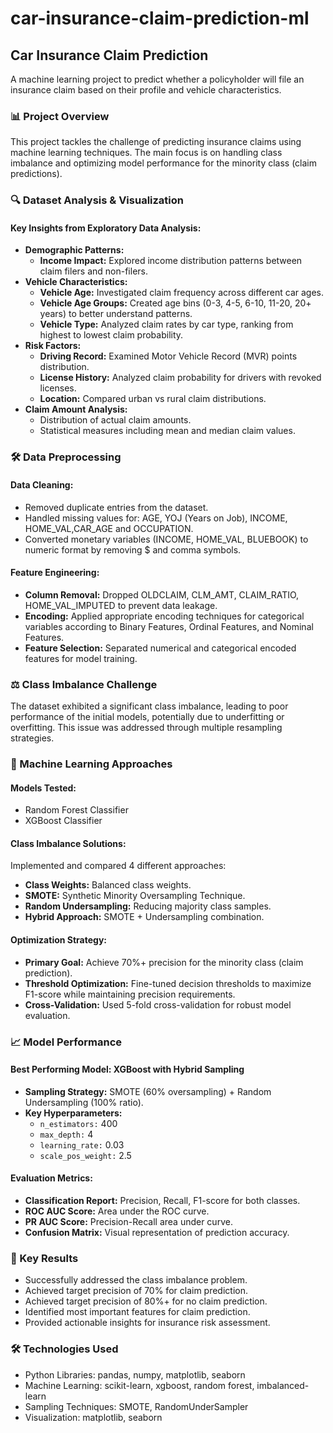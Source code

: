 # car-insurance-claim-prediction-ml

## Car Insurance Claim Prediction
A machine learning project to predict whether a policyholder will file an insurance claim based on their profile and vehicle characteristics.

### 📊 Project Overview
This project tackles the challenge of predicting insurance claims using machine learning techniques. The main focus is on handling class imbalance and optimizing model performance for the minority class (claim predictions).

### 🔍 Dataset Analysis & Visualization
#### Key Insights from Exploratory Data Analysis:
- **Demographic Patterns:**
  - **Income Impact:** Explored income distribution patterns between claim filers and non-filers.
- **Vehicle Characteristics:**
  - **Vehicle Age:** Investigated claim frequency across different car ages.
  - **Vehicle Age Groups:** Created age bins (0-3, 4-5, 6-10, 11-20, 20+ years) to better understand patterns.
  - **Vehicle Type:** Analyzed claim rates by car type, ranking from highest to lowest claim probability.
- **Risk Factors:**
  - **Driving Record:** Examined Motor Vehicle Record (MVR) points distribution.
  - **License History:** Analyzed claim probability for drivers with revoked licenses.
  - **Location:** Compared urban vs rural claim distributions.
- **Claim Amount Analysis:**
  - Distribution of actual claim amounts.
  - Statistical measures including mean and median claim values.

### 🛠️ Data Preprocessing
#### Data Cleaning:
- Removed duplicate entries from the dataset.
- Handled missing values for: AGE, YOJ (Years on Job), INCOME, HOME_VAL,CAR_AGE and OCCUPATION.
- Converted monetary variables (INCOME, HOME_VAL, BLUEBOOK) to numeric format by removing $ and comma symbols.

#### Feature Engineering:
- **Column Removal:** Dropped OLDCLAIM, CLM_AMT, CLAIM_RATIO, HOME_VAL_IMPUTED to prevent data leakage.
- **Encoding:** Applied appropriate encoding techniques for categorical variables according to Binary Features, Ordinal Features, and Nominal Features.
- **Feature Selection:** Separated numerical and categorical encoded features for model training.

### ⚖️ Class Imbalance Challenge
The dataset exhibited a significant class imbalance, leading to poor performance of the initial models, potentially due to underfitting or overfitting. This issue was addressed through multiple resampling strategies.

### 🤖 Machine Learning Approaches
#### Models Tested:
- Random Forest Classifier
- XGBoost Classifier

#### Class Imbalance Solutions:
Implemented and compared 4 different approaches:
- **Class Weights:** Balanced class weights.
- **SMOTE:** Synthetic Minority Oversampling Technique.
- **Random Undersampling:** Reducing majority class samples.
- **Hybrid Approach:** SMOTE + Undersampling combination.

#### Optimization Strategy:
- **Primary Goal:** Achieve 70%+ precision for the minority class (claim prediction).
- **Threshold Optimization:** Fine-tuned decision thresholds to maximize F1-score while maintaining precision requirements.
- **Cross-Validation:** Used 5-fold cross-validation for robust model evaluation.

### 📈 Model Performance
#### Best Performing Model: XGBoost with Hybrid Sampling
- **Sampling Strategy:** SMOTE (60% oversampling) + Random Undersampling (100% ratio).
- **Key Hyperparameters:**
  - `n_estimators:` 400
  - `max_depth:` 4
  - `learning_rate:` 0.03
  - `scale_pos_weight:` 2.5

#### Evaluation Metrics:
- **Classification Report:** Precision, Recall, F1-score for both classes.
- **ROC AUC Score:** Area under the ROC curve.
- **PR AUC Score:** Precision-Recall area under curve.
- **Confusion Matrix:** Visual representation of prediction accuracy.

### 🎯 Key Results
- Successfully addressed the class imbalance problem.
- Achieved target precision of 70% for claim prediction.
- Achieved target precision of 80%+ for no claim prediction.
- Identified most important features for claim prediction.
- Provided actionable insights for insurance risk assessment.
### 🛠️ Technologies Used

- Python Libraries: pandas, numpy, matplotlib, seaborn
- Machine Learning: scikit-learn, xgboost, random forest, imbalanced-learn
- Sampling Techniques: SMOTE, RandomUnderSampler
- Visualization: matplotlib, seaborn
